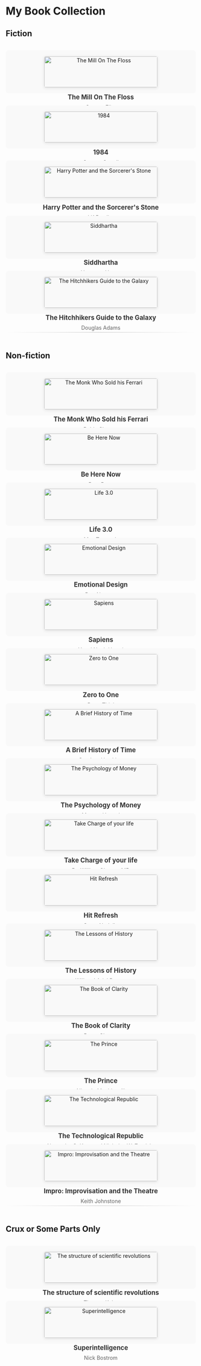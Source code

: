 # My Book Collection

<style>
.book-gallery {
  display: grid;
  grid-template-columns: repeat(auto-fit, minmax(250px, 1fr));
  gap: 2rem;
  margin: 2rem 0;
}

.book-item {
  text-align: center;
  padding: 1rem;
  border-radius: 8px;
  background-color: #f9f9f9;
}

.book-item img {
  max-width: 300px;
  max-height: 450px;
  width: 100%;
  height: auto;
  object-fit: cover;
  border-radius: 4px;
  box-shadow: 0 2px 8px rgba(0,0,0,0.1);
}

.book-title {
  font-size: 1.2em;
  font-weight: bold;
  margin: 1rem 0 0.5rem 0;
  color: #333;
}

.book-author {
  font-size: 1em;
  color: #666;
  margin: 0;
}

.section-divider {
  margin: 3rem 0;
  border: none;
  height: 2px;
  background: linear-gradient(to right, transparent, #ddd, transparent);
}

@media (max-width: 768px) {
  .book-gallery {
    grid-template-columns: repeat(auto-fit, minmax(200px, 1fr));
    gap: 1.5rem;
  }
  
  .book-item img {
    max-width: 250px;
  }
}

@media (max-width: 480px) {
  .book-gallery {
    grid-template-columns: 1fr;
    gap: 1rem;
  }
}
</style>

## Fiction

<div class="book-gallery">
  <div class="book-item">
    <img src="https://images.celeb-picks.com/books/the-mill-on-the-floss.jpg" alt="The Mill On The Floss">
    <div class="book-title">The Mill On The Floss</div>
    <div class="book-author">George Eliot</div>
  </div>
  
  <div class="book-item">
    <img src="https://images.celeb-picks.com/books/1984.jpg" alt="1984">
    <div class="book-title">1984</div>
    <div class="book-author">George Orwell</div>
  </div>
  
  <div class="book-item">
    <img src="https://images.celeb-picks.com/books/harry-potter-and-the-sorcerers-stone.jpg" alt="Harry Potter and the Sorcerer's Stone">
    <div class="book-title">Harry Potter and the Sorcerer's Stone</div>
    <div class="book-author">J K Rowling</div>
  </div>
  
  <div class="book-item">
    <img src="https://images.celeb-picks.com/books/siddhartha.jpg" alt="Siddhartha">
    <div class="book-title">Siddhartha</div>
    <div class="book-author">Hermann Hesse</div>
  </div>
  
  <div class="book-item">
    <img src="https://images.celeb-picks.com/books/the-hitchhikers-guide-to-the-galaxy.jpg" alt="The Hitchhikers Guide to the Galaxy">
    <div class="book-title">The Hitchhikers Guide to the Galaxy</div>
    <div class="book-author">Douglas Adams</div>
  </div>
</div>

<hr class="section-divider">

## Non-fiction

<div class="book-gallery">
  <div class="book-item">
    <img src="https://images.celeb-picks.com/books/the-monk-who-sold-his-ferrari.jpg" alt="The Monk Who Sold his Ferrari">
    <div class="book-title">The Monk Who Sold his Ferrari</div>
    <div class="book-author">Robin Sharma</div>
  </div>
  
  <div class="book-item">
    <img src="https://images.celeb-picks.com/books/be-here-now.jpg" alt="Be Here Now">
    <div class="book-title">Be Here Now</div>
    <div class="book-author">Ram Dass</div>
  </div>
  
  <div class="book-item">
    <img src="https://images.celeb-picks.com/books/life-30.jpg" alt="Life 3.0">
    <div class="book-title">Life 3.0</div>
    <div class="book-author">Max Tegmark</div>
  </div>
  
  <div class="book-item">
    <img src="https://images.celeb-picks.com/books/emotional-design.jpg" alt="Emotional Design">
    <div class="book-title">Emotional Design</div>
    <div class="book-author">Don Norman</div>
  </div>
  
  <div class="book-item">
    <img src="https://images.celeb-picks.com/books/sapiens.jpg" alt="Sapiens">
    <div class="book-title">Sapiens</div>
    <div class="book-author">Yuval Noah Harari</div>
  </div>
  
  <div class="book-item">
    <img src="https://images.celeb-picks.com/books/zero-to-one.jpg" alt="Zero to One">
    <div class="book-title">Zero to One</div>
    <div class="book-author">Peter Thiel</div>
  </div>
  
  <div class="book-item">
    <img src="https://images.celeb-picks.com/books/a-brief-history-of-time.jpg" alt="A Brief History of Time">
    <div class="book-title">A Brief History of Time</div>
    <div class="book-author">Stephen Hawking</div>
  </div>
  
  <div class="book-item">
    <img src="https://images.celeb-picks.com/books/the-psychology-of-money.jpg" alt="The Psychology of Money">
    <div class="book-title">The Psychology of Money</div>
    <div class="book-author">Morgan Housel</div>
  </div>
  
  <div class="book-item">
    <img src="https://images.celeb-picks.com/books/take-charge-of-your-life.jpg" alt="Take Charge of your life">
    <div class="book-title">Take Charge of your life</div>
    <div class="book-author">Dr. William Glasser, MD</div>
  </div>
  
  <div class="book-item">
    <img src="https://images.celeb-picks.com/books/hit-refresh.jpg" alt="Hit Refresh">
    <div class="book-title">Hit Refresh</div>
    <div class="book-author">Satya Nadella</div>
  </div>
  
  <div class="book-item">
    <img src="https://images.celeb-picks.com/books/the-lessons-of-history.jpg" alt="The Lessons of History">
    <div class="book-title">The Lessons of History</div>
    <div class="book-author">Will and Ariel Durant</div>
  </div>
  
  <div class="book-item">
    <img src="https://images.celeb-picks.com/books/the-book-of-clarity.jpg" alt="The Book of Clarity">
    <div class="book-title">The Book of Clarity</div>
    <div class="book-author">Paras Chopra</div>
  </div>
  
  <div class="book-item">
    <img src="https://images.celeb-picks.com/books/the-prince.jpg" alt="The Prince">
    <div class="book-title">The Prince</div>
    <div class="book-author">Niccolo Machiavelli</div>
  </div>
  
  <div class="book-item">
    <img src="https://images.celeb-picks.com/books/the-technological-republic.jpg" alt="The Technological Republic">
    <div class="book-title">The Technological Republic</div>
    <div class="book-author">Alexander C. Karp and Nicholas W. Zamiska</div>
  </div>
  
  <div class="book-item">
    <img src="https://images.celeb-picks.com/books/impro-improvisation-and-the-theatre.jpg" alt="Impro: Improvisation and the Theatre">
    <div class="book-title">Impro: Improvisation and the Theatre</div>
    <div class="book-author">Keith Johnstone</div>
  </div>
</div>

<hr class="section-divider">

## Crux or Some Parts Only

<div class="book-gallery">
  <div class="book-item">
    <img src="https://images.celeb-picks.com/books/the-structure-of-scientific-revolutions.jpg" alt="The structure of scientific revolutions">
    <div class="book-title">The structure of scientific revolutions</div>
    <div class="book-author">Thomas Kuhn</div>
  </div>
  
  <div class="book-item">
    <img src="https://images.celeb-picks.com/books/superintelligence.jpg" alt="Superintelligence">
    <div class="book-title">Superintelligence</div>
    <div class="book-author">Nick Bostrom</div>
  </div>
</div> 
